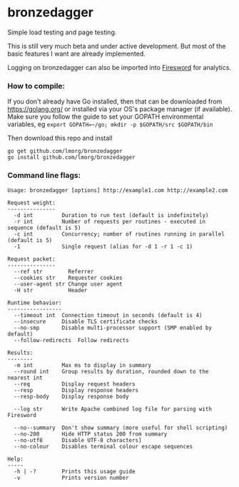 # bronzedagger
Simple load testing and page testing.

This is still very much beta and under active development. But most of the basic features I want are already implemented.

Logging on bronzedagger can also be imported into [Firesword](https://github.com/lmorg/firesword) for analytics.

### How to compile:

If you don't already have Go installed, then that can be downloaded from https://golang.org/ or installed via your OS's package manager (if available). Make sure you follow the guide to set your GOPATH environmental variables, eg `export GOPATH=~/go; mkdir -p $GOPATH/src $GOPATH/bin`

Then download this repo and install

    go get github.com/lmorg/bronzedagger
    go install github.com/lmorg/bronzedagger

### Command line flags:

    Usage: bronzedagger [options] http://example1.com http://example2.com

    Request weight:
    ---------------
      -d int         Duration to run test (default is indefinitely)
      -r int         Number of requests per routines - executed in sequence (default is 5)
      -c int         Concurrency; number of routines running in parallel (default is 5)
      -1             Single request (alias for -d 1 -r 1 -c 1)

    Request packet:
    ---------------
      --ref str        Referrer
      --cookies str    Requester cookies
      --user-agent str Change user agent
      -H str           Header

    Runtime behavior:
    -----------------
      --timeout int  Connection timeout in seconds (default is 4)
      --insecure     Disable TLS certificate checks
      --no-smp       Disable multi-processor support (SMP enabled by default)
      --follow-redirects  Follow redirects

    Results:
    --------
      -m int         Max ms to display in summary
      --round int    Group results by duration, rounded down to the nearest int
      --req          Display request headers
      --resp         Display response headers
      --resp-body    Display response body

      --log str      Write Apache combined log file for parsing with Firesword

      --no--summary  Don't show summary (more useful for shell scripting)
      --no-200       Hide HTTP status 200 from summary
      --no-utf8      Disable UTF-8 characters]
      --no-colour    Disables terminal colour escape sequences

    Help:
    -----
      -h | -?        Prints this usage guide
      -v             Prints version number
